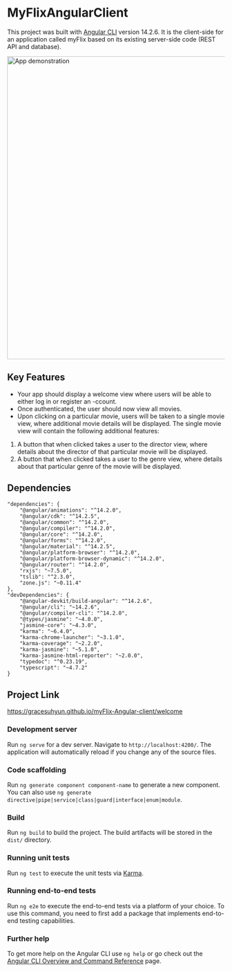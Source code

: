 # MyFlixAngularClient

This project was built with [Angular CLI](https://github.com/angular/angular-cli) version 14.2.6. It is the client-side for an application called myFlix based on its existing server-side code (REST API and database).

<img src="img/angular-movie-app.png" width="700" alt="App demonstration">

## Key Features
- Your app should display a welcome view where users will be able to either log in or register an
-ccount.
- Once authenticated, the user should now view all movies.
- Upon clicking on a particular movie, users will be taken to a single movie view, where additional movie details will be displayed. The single movie view will contain the following additional features:
1. A button that when clicked takes a user to the director view, where details about the director of that particular movie will be displayed.
2. A button that when clicked takes a user to the genre view, where details about that particular genre of the movie will be displayed.

## Dependencies
```
"dependencies": {
    "@angular/animations": "^14.2.0",
    "@angular/cdk": "^14.2.5",
    "@angular/common": "^14.2.0",
    "@angular/compiler": "^14.2.0",
    "@angular/core": "^14.2.0",
    "@angular/forms": "^14.2.0",
    "@angular/material": "^14.2.5",
    "@angular/platform-browser": "^14.2.0",
    "@angular/platform-browser-dynamic": "^14.2.0",
    "@angular/router": "^14.2.0",
    "rxjs": "~7.5.0",
    "tslib": "^2.3.0",
    "zone.js": "~0.11.4"
},
"devDependencies": {
    "@angular-devkit/build-angular": "^14.2.6",
    "@angular/cli": "~14.2.6",
    "@angular/compiler-cli": "^14.2.0",
    "@types/jasmine": "~4.0.0",
    "jasmine-core": "~4.3.0",
    "karma": "~6.4.0",
    "karma-chrome-launcher": "~3.1.0",
    "karma-coverage": "~2.2.0",
    "karma-jasmine": "~5.1.0",
    "karma-jasmine-html-reporter": "~2.0.0",
    "typedoc": "^0.23.19",
    "typescript": "~4.7.2"
}
```

## Project Link

https://gracesuhyun.github.io/myFlix-Angular-client/welcome





### Development server

Run `ng serve` for a dev server. Navigate to `http://localhost:4200/`. The application will automatically reload if you change any of the source files.


### Code scaffolding

Run `ng generate component component-name` to generate a new component. You can also use `ng generate directive|pipe|service|class|guard|interface|enum|module`.


### Build

Run `ng build` to build the project. The build artifacts will be stored in the `dist/` directory.


### Running unit tests

Run `ng test` to execute the unit tests via [Karma](https://karma-runner.github.io).


### Running end-to-end tests

Run `ng e2e` to execute the end-to-end tests via a platform of your choice. To use this command, you need to first add a package that implements end-to-end testing capabilities.


### Further help

To get more help on the Angular CLI use `ng help` or go check out the [Angular CLI Overview and Command Reference](https://angular.io/cli) page.
